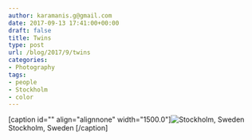 ```yaml
---
author: karamanis.g@gmail.com
date: 2017-09-13 17:41:00+00:00
draft: false
title: Twins
type: post
url: /blog/2017/9/twins
categories:
- Photography
tags:
- people
- Stockholm
- color
---
```


[caption id="" align="alignnone" width="1500.0"]![ Stockholm, Sweden ](/images/2017-09-13-20179twins/0.+20140809-R0004249.jpg)
 Stockholm, Sweden [/caption]
